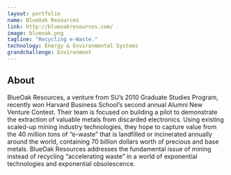 ```yaml
---
layout: portfolio
name: BlueOak Resources
link: http://blueoakresources.com/
image: blueoak.png
tagline: "Recycling e-Waste."
technology: Energy & Environmental Systems
grandchallenge: Environment
---
```

## About

BlueOak Resources, a venture from SU’s 2010 Graduate Studies Program, recently won Harvard Business School’s second annual Alumni New Venture Contest. Their team is focused on building a pilot to demonstrate the extraction of valuable metals from discarded electronics. Using existing scaled-up mining industry technologies, they hope to capture value from the 40 million tons of “e-waste” that is landfilled or incinerated annually around the world, containing 70 billion dollars worth of precious and base metals. BlueOak Resources addresses the fundamental issue of mining instead of recycling “accelerating waste” in a world of exponential technologies and exponential obsolescence.